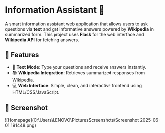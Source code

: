 # Information Assistant 💬
A smart information assistant web application that allows users to ask questions via **text** and get informative answers powered by **Wikipedia** in summarized form. This project uses **Flask** for the web interface  and **Wikipedia API** for fetching answers.

## 🔧 Features
- 🧾 **Text Mode**: Type your questions and receive answers instantly.
- 📚 **Wikipedia Integration**: Retrieves summarized responses from Wikipedia.
- 💻 **Web Interface**: Simple, clean, and interactive frontend using HTML/CSS/JavaScript.

## 📸 Screenshot

![Homepage](C:\Users\LENOVO\PicturesScreenshots\Screenshot 2025-06-01 191448.png)
